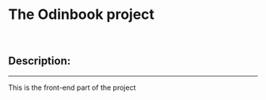 # The Odinbook project

<br/>

## Description:

---

This is the front-end part of the project

<br/>